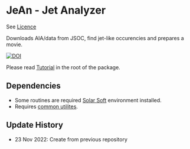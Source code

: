 # JeAn - Jet Analyzer

See [Licence](https://github.com/Alexey-Stupishin/JeAn---Jet-Analyzer/blob/main/LICENSE)

Downloads AIA/data from JSOC, find jet-like occurencies and prepares a movie.

[![DOI](https://zenodo.org/badge/doi/10.5281/zenodo.7362689.svg)](https://zenodo.org/record/7362689)

Please read [Tutorial](https://github.com/Alexey-Stupishin/JeAn---Jet-Analyzer/blob/main/JeAn%20-%20Jet%20Analyzer%20Tutorial.pdf) in the root of the package.

## Dependencies
* Some routines are required [Solar Soft](https://www.lmsal.com/solarsoft/ssw_packages_info.html) environment installed.
* Requires [common utilites](https://github.com/Alexey-Stupishin/AS-IDL-Library).

## Update History
* 23 Nov 2022: Create from previous repository